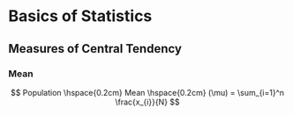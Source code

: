 # Basics of Statistics

## Measures of Central Tendency

### Mean

$$
Population \hspace{0.2cm} Mean \hspace{0.2cm} (\mu) = \sum_{i=1}^n \frac{x_{i}}{N}
$$

